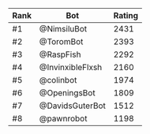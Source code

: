 Rank|Bot|Rating
---|---|---
#1|@NimsiluBot|2431
#2|@ToromBot|2393
#3|@RaspFish|2292
#4|@InvinxibleFlxsh|2160
#5|@colinbot|1974
#6|@OpeningsBot|1809
#7|@DavidsGuterBot|1512
#8|@pawnrobot|1198
